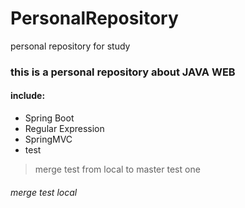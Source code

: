 # PersonalRepository
personal repository for study

### this is a personal repository about JAVA WEB

#### include:
- Spring Boot
- Regular Expression
- SpringMVC
- test

> merge test from local to master test one 

###### merge test local
